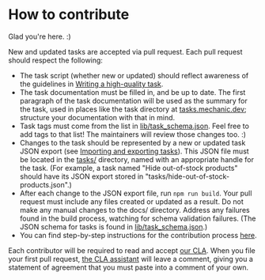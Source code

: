 # How to contribute

Glad you're here. :)

New and updated tasks are accepted via pull request. Each pull request should respect the following:

* The task script (whether new or updated) should reflect awareness of the guidelines in [Writing a high-quality task](https://learn.mechanic.dev/techniques/writing-a-high-quality-task).
* The task documentation must be filled in, and be up to date. The first paragraph of the task documentation will be used as the summary for the task, used in places like the task directory at [tasks.mechanic.dev](https://tasks.mechanic.dev); structure your documentation with that in mind.
* Task tags must come from the list in [lib/task_schema.json](./lib/task_schema.json). Feel free to add tags to that list! The maintainers will review those changes too. :)
* Changes to the task should be represented by a new or updated task JSON export (see [Importing and exporting tasks](https://learn.mechanic.dev/core/tasks/import-and-export)). This JSON file must be located in the [tasks/](./tasks/) directory, named with an appropriate handle for the task. (For example, a task named "Hide out-of-stock products" should have its JSON export stored in "tasks/hide-out-of-stock-products.json".)
* After each change to the JSON export file, run `npm run build`. Your pull request must include any files created or updated as a result. Do not make any manual changes to the docs/ directory. Address any failures found in the build process, watching for schema validation failures. (The JSON schema for tasks is found in [lib/task_schema.json](./lib/task_schema.json).)
* You can find step-by-step instructions for the contribution process [here](https://learn.mechanic.dev/resources/task-library/contributing).

Each contributor will be required to read and accept [our CLA](./CLA.md). When you file your first pull request, [the CLA assistant](https://github.com/marketplace/actions/cla-assistant-lite) will leave a comment, giving you a statement of agreement that you must paste into a comment of your own.


